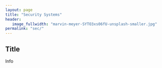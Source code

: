 ```yaml
---
layout: page
title: "Security Systems"
header:
   image_fullwidth: "marvin-meyer-SYTO3xs06fU-unsplash-smaller.jpg"
permalink: "sec/"
---
```


## Title
Info
